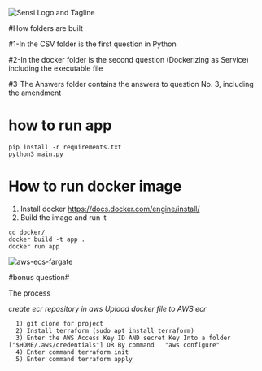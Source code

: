 ![Sensi Logo and Tagline](https://user-images.githubusercontent.com/44435512/160245386-7acfec1f-bb12-400a-b8d6-71d81b46ace4.png)



#How folders are built
  
  #1-In the CSV folder is the first question in Python
  
  
  #2-In the docker folder is the second question (Dockerizing as Service) including the executable file
  
  
  #3-The Answers folder contains the answers to question No. 3, including the amendment


# how to run app
```
pip install -r requirements.txt
python3 main.py
```

# How to run docker image

1. Install docker https://docs.docker.com/engine/install/
2. Build the image and run it
```
cd docker/
docker build -t app .
docker run app
```






![aws-ecs-fargate](https://user-images.githubusercontent.com/44435512/160479042-9145506b-81d2-4b9c-b090-05d8e4970097.png)

#bonus question#

The process

*create ecr repository in aws*
*Upload docker file to AWS ecr* 

```
  1) git clone for project
  2) Install terraform (sudo apt install terraform)
  3) Enter the AWS Access Key ID AND secret Key Into a folder ["$HOME/.aws/credentials"] OR By command   "aws configure"
  4) Enter command terraform init
  5) Enter command terraform apply
```
